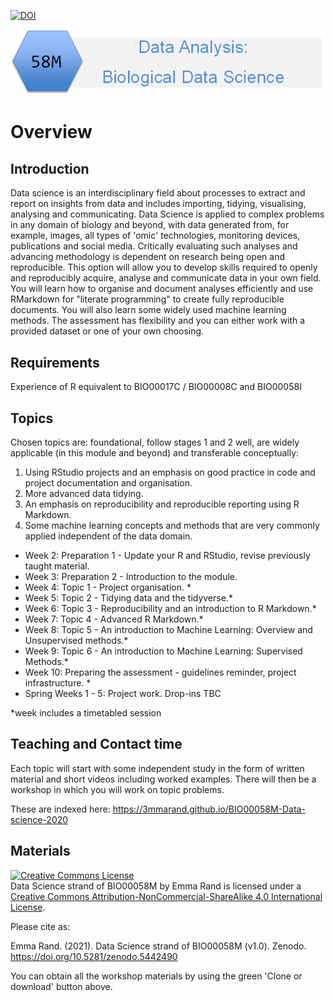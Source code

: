 [![DOI](https://zenodo.org/badge/DOI/10.5281/zenodo.5442490.svg)](https://doi.org/10.5281/zenodo.5442490)

![](pics/58M.png)  

# Overview

## Introduction

Data science is an interdisciplinary field about processes to extract and report on  insights from data and includes importing, tidying, visualising, analysing and communicating. Data Science is applied to complex problems in any domain of biology and beyond, with data generated from, for example, images, all types of 'omic' technologies, monitoring devices, publications and social media. Critically evaluating such analyses and advancing methodology is dependent on research being open and reproducible. This option will allow you to develop skills required to openly and reproducibly acquire, analyse and communicate data in your own field. You will learn how to organise and document analyses efficiently and use RMarkdown for "literate programming" to create fully reproducible documents. You will also learn some widely used machine learning methods. The assessment has flexibility and you can either work with a provided dataset or one of your own choosing.

## Requirements

Experience of R equivalent to BIO00017C / BIO00008C and  BIO00058I

## Topics 

Chosen topics are: foundational, follow stages 1 and 2 well, are widely applicable (in this module and beyond) and transferable conceptually:

1. Using RStudio projects and an emphasis on good practice in code and project documentation and organisation.
2. More advanced data tidying.
3. An emphasis on reproducibility and reproducible reporting using R Markdown.
4. Some machine learning concepts and methods that are very commonly applied independent of the data domain.

-  Week 2: Preparation 1 - Update your R and RStudio, revise previously taught material.
-  Week 3: Preparation 2 - Introduction to the module. 
-  Week 4: Topic 1 - Project organisation. *
-  Week 5: Topic 2 - Tidying data and the tidyverse.*
-  Week 6: Topic 3 - Reproducibility and an introduction to R Markdown.*
-  Week 7: Topic 4 - Advanced R Markdown.*
-  Week 8: Topic 5 - An introduction to Machine Learning: Overview and Unsupervised methods.*
-  Week 9: Topic 6 - An introduction to Machine Learning: Supervised Methods.*
-  Week 10: Preparing the assessment - guidelines reminder, project infrastructure. *
-  Spring Weeks 1 - 5: Project work. Drop-ins TBC

*week includes a timetabled session

## Teaching and Contact time

Each topic will start with some independent study in the form of written material and short videos including worked examples. There will then be a workshop in which you will work on topic problems. 

These are indexed here: https://3mmarand.github.io/BIO00058M-Data-science-2020

## Materials
<a rel="license" href="http://creativecommons.org/licenses/by-nc-sa/4.0/"><img alt="Creative Commons License" style="border-width:0" src="https://i.creativecommons.org/l/by-nc-sa/4.0/88x31.png" /></a><br /><span xmlns:dct="http://purl.org/dc/terms/" property="dct:title">Data Science strand of BIO00058M</span> by <span xmlns:cc="http://creativecommons.org/ns#" property="cc:attributionName">Emma Rand</span> is licensed under a <a rel="license" href="http://creativecommons.org/licenses/by-nc-sa/4.0/">Creative Commons Attribution-NonCommercial-ShareAlike 4.0 International License</a>.

Please cite as:

Emma Rand. (2021). Data Science strand of BIO00058M (v1.0). Zenodo. https://doi.org/10.5281/zenodo.5442490

You can obtain all the workshop materials by using the green 'Clone or download' button above.
